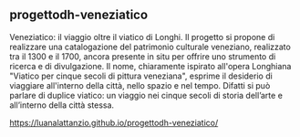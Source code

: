 ## progettodh-veneziatico
Veneziatico: il viaggio oltre il viatico di Longhi. Il progetto si propone di realizzare una catalogazione del patrimonio culturale veneziano, realizzato tra il 1300 e il 1700, ancora presente in situ per offrire uno strumento di ricerca e di divulgazione. 
Il nome, chiaramente ispirato all'opera Longhiana "Viatico per cinque secoli di pittura veneziana", esprime il desiderio di viaggiare all'interno della città, nello spazio e nel tempo. Difatti si può parlare di duplice viatico: un viaggio nei cinque secoli di storia dell’arte e all’interno della città stessa. 

https://luanalattanzio.github.io/progettodh-veneziatico/
